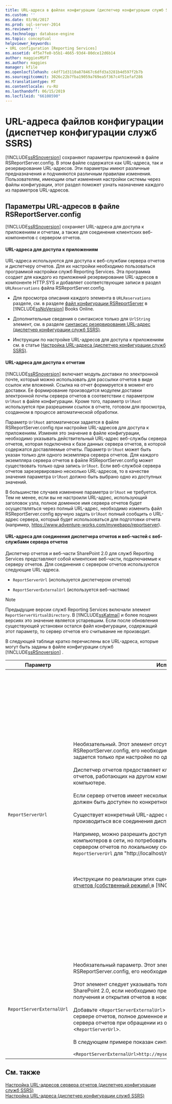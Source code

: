 ```yaml
---
title: URL-адреса в файлах конфигурации (диспетчер конфигурации служб SSRS) | Документы Майкрософт
ms.custom: ''
ms.date: 03/06/2017
ms.prod: sql-server-2014
ms.reviewer: ''
ms.technology: database-engine
ms.topic: conceptual
helpviewer_keywords:
- URL configuration [Reporting Services]
ms.assetid: 4f5e7fe0-b5b1-4665-93d4-80dce12d6b14
author: maggiesMSFT
ms.author: maggies
manager: kfile
ms.openlocfilehash: c4df71d3110a878467c6dfd3a3281b4d597f2b7b
ms.sourcegitcommit: 3026c22b7fba19059a769ea5f367c4f51efaf286
ms.translationtype: MT
ms.contentlocale: ru-RU
ms.lasthandoff: 06/15/2019
ms.locfileid: "66108590"
---
```

# <a name="urls-in-configuration-files--ssrs-configuration-manager"></a>URL-адреса файлов конфигурации (диспетчер конфигурации служб SSRS)
  [!INCLUDE[ssRSnoversion](../../includes/ssrsnoversion-md.md)] сохраняют параметры приложений в файле RSReportServer.config. В этом файле содержатся как URL-адреса, так и резервирование URL-адресов. Эти параметры имеют различные предназначения и подчиняются различным правилам изменения. Пользователям, имеющим опыт изменения настройки системы через файлы конфигурации, этот раздел поможет узнать назначение каждого из параметров URL-адресов.  
  
## <a name="url-settings-in-rsreportserverconfig-file"></a>Параметры URL-адресов в файле RSReportServer.config  
 [!INCLUDE[ssRSnoversion](../../includes/ssrsnoversion-md.md)] сохраняет URL-адреса для доступа к приложениям и отчетам, а также для соединения клиентских веб-компонентов с сервером отчетов.  
  
#### <a name="urls-for-application-access"></a>URL-адреса для доступа к приложениям  
 URL-адреса используются для доступа к веб-службам сервера отчетов и диспетчеру отчетов. Для их настройки необходимо пользоваться программой настройки служб Reporting Services. Эта программа создает для каждого из приложений резервирование URL-адресов в компоненте HTTP.SYS и добавляет соответствующие записи в раздел `URLReservations` файла RSReportServer.config.  
  
-   Для просмотра описания каждого элемента в `URLReservations` разделе, см. в разделе [файл конфигурации RSReportServer](../report-server/rsreportserver-config-configuration-file.md) в [!INCLUDE[ssNoVersion](../../includes/ssnoversion-md.md)] Books Online.  
  
-   Дополнительные сведения о синтаксисе только для `UrlString` элемент, см. в разделе [синтаксис резервирования URL-адрес &#40;диспетчер конфигурации служб SSRS&#41;](url-reservation-syntax-ssrs-configuration-manager.md).  
  
-   Инструкции по настройке URL-адресов для доступа к приложениям см. в статье [Настройка URL-адреса (диспетчер конфигурации служб SSRS)](configure-a-url-ssrs-configuration-manager.md).  
  
#### <a name="urls-for-report-access"></a>URL-адреса для доступа к отчетам  
 [!INCLUDE[ssRSnoversion](../../includes/ssrsnoversion-md.md)] включает модуль доставки по электронной почте, который можно использовать для рассылки отчетов в виде ссылок или вложений. Ссылка на отчет формируется в момент его доставки. Ее формирование производится модулем доставки электронной почты сервера отчетов в соответствии с параметром `UrlRoot` в файле конфигурации. Кроме того, параметр `UrlRoot` используется при разрешении ссылок в отчете, готовом для просмотра, созданном в процессе автоматической обработки.  
  
 Параметр `UrlRoot` автоматически задается в файле RSReportServer.config при настройке URL-адресов для доступа к приложениям. Изменяя это значение в файле конфигурации, необходимо указывать действительный URL-адрес веб-службы сервера отчетов, которая подключена к базе данных сервера отчетов, в которой содержатся доставляемые отчеты. Параметр `UrlRoot` может быть указан только для одного экземпляра сервера отчетов. Для каждого экземпляра сервера отчетов в файле RSReportServer.config может существовать только одна запись `UrlRoot`. Если веб-службой сервера отчетов зарезервировано несколько URL-адресов, то в качестве значения параметра `UrlRoot` должно быть выбрано одно из доступных значений.  
  
 В большинстве случаев изменение параметра `UrlRoot` не требуется. Тем не менее, если вы не настроили URL-адрес, использующий заголовок узла, полное доменное имя сервера отчетов будет осуществляться через полный URL-адрес, необходимо изменить файл RSReportServer.config вручную задать `UrlRoot` полный сообщить о URL-адрес сервера, который будет использоваться для подготовки отчета (например, https://www.adventure-works.com/mywebapp/reportserver).  
  
#### <a name="urls-connecting-report-manager-and-web-parts-to-the-report-server-web-service"></a>URL-адреса для соединения диспетчера отчетов и веб-частей с веб-службами сервера отчетов  
 Диспетчер отчетов и веб-части SharePoint 2.0 для служб Reporting Services представляют собой клиентские веб-части, подключаемые к серверу отчетов. Для соединения с сервером отчетов используются следующие URL-адреса.  
  
-   `ReportServerUrl` (используется диспетчером отчетов)  
  
-   `ReportServerExternalUrl` (используется веб-частями)  
  
> [!NOTE]  
>  Предыдущие версии служб Reporting Services включали элемент `ReportServerVirtualDirectory`. В [!INCLUDE[ssKatmai](../../includes/sskatmai-md.md)] и более поздних версиях это значение является устаревшим. Если после обновления существующей установки остался файл конфигурации, содержащий этот параметр, то сервер отчетов его считывание не производит.  
  
 В следующей таблице кратко перечислены все URL-адреса, которые могут быть заданы в файле конфигурации служб [!INCLUDE[ssRSnoversion](../../includes/ssrsnoversion-md.md)] .  
  
|Параметр|Использование|Описание|  
|-------------|-----------|-----------------|  
|`ReportServerUrl`|Необязательный. Этот элемент отсутствует в файле конфигурации RSReportServer.config, его необходимо добавить вручную. Этот элемент задается только при настройке по одному из следующих сценариев.<br /><br /> Диспетчер отчетов предоставляет клиентский доступ к веб-службам сервера отчетов, работающих на другом компьютере или другом экземпляре на том же компьютере.<br /><br /> Если сервер отчетов имеет несколько URL-адресов, а диспетчер отчетов должен быть доступен по конкретному URL-адресу.<br /><br /> Существует конкретный URL-адрес сервера отчетов, по которому должны производиться все соединения диспетчера отчетов.<br /><br /> Например, можно разрешить доступ к диспетчеру отчетов для всех компьютеров в сети, но потребовать, чтобы диспетчер отчетов соединялся с сервером отчетов по локальному соединению. В этом случае можно настроить `ReportServerUrl` для "http://localhost/reportserver «.<br /><br /> <br /><br /> Инструкции по реализации этих сценариев, см. в разделе [Настройка диспетчера отчетов &#40;собственный режим&#41; ](../report-server/configure-web-portal.md) в [!INCLUDE[ssNoVersion](../../includes/ssnoversion-md.md)] Books Online.|Это значение указывает URL-адрес веб-службы сервера отчетов. Это значение считывается диспетчером отчетов при запуске. Если значение задано, то он соединяется с сервером отчетов, указанным в URL-адресе.<br /><br /> По умолчанию диспетчер отчетов обеспечивает доступ клиентов к веб-службе сервера отчетов, работающей на том же экземпляре сервера отчетов, что и диспетчер отчетов. Однако если необходимо использовать диспетчер отчетов совместно с веб-службой сервера отчетов, который является частью другого экземпляра или работает на другом компьютере, то можно указать его URL-адрес, чтобы диспетчер отчетов соединялся с внешними веб-службами сервера отчетов.<br /><br /> Если на сервере отчетов, с которым проводится соединение, установлен сертификат SSL, то параметр `ReportServerUrl` должен содержать имя сервера, зарегистрированного для данного сертификата. Если появляется ошибка «Базовое соединение закрыто: Не удалось установить доверительные отношения для защищенного канала SSL/TLS», задайте `ReportServerUrl` полное доменное имя сервера, для которого был выдан сертификат SSL. Например, если сертификат был зарегистрирован для **https:\//adventure-works.com.onlinesales**, в качестве URL-адреса сервера отчетов будет использоваться **https:\//adventure-works.com.onlinesales/reportserver**.|  
|`ReportServerExternalUrl`|Необязательный параметр. Этот элемент отсутствует в файле конфигурации RSReportServer.config, его необходимо добавить вручную.<br /><br /> Этот элемент следует указывать только при использовании веб-частей SharePoint 2.0, если необходимо предоставлять пользователям возможность получения и открытия отчетов в новом окне браузера.<br /><br /> Добавьте <`ReportServerExternalUrl`> под <`ReportServerUrl`> элемент, его на сервере отчетов, полное доменное имя, которое разрешается до экземпляра сервера отчетов при обращении из отдельного окна браузера. Не удаляйте <`ReportServerUrl`>.<br /><br /> В следующем примере показан синтаксис:<br /><br /> `<ReportServerExternalUrl>http://myserver/reportserver</ReportServerExternalUrl>`|Это значение используется веб-частями SharePoint 2.0.<br /><br /> В предыдущих версиях это значение рекомендовалось задавать при развертывании построителя отчетов на сервере отчетов, доступном из Интернета. Этот сценарий развертывания не тестировался. Если в прошлом этот параметр использовался для поддержки доступа к построителю отчетов через Интернет, следует рассмотреть альтернативную стратегию.|  
  
## <a name="see-also"></a>См. также  
 [Настройка URL-адресов сервера отчетов (диспетчер конфигурации служб SSRS)](configure-report-server-urls-ssrs-configuration-manager.md)   
 [Настройка URL-адреса (диспетчер конфигурации служб SSRS)](configure-a-url-ssrs-configuration-manager.md)  
  
  
